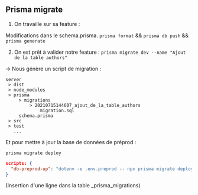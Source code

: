 ## Prisma migrate

1. On travaille sur sa feature :

Modifications dans le schema.prisma.
`prisma format` && `prisma db push` && `prisma generate`

2. On est prêt à valider notre feature :
   `prisma migrate dev --name "Ajout de la table authors"`

-> Nous génère un script de migration :
```
server
 > dist
 > node_modules
 > prisma
     > migrations
         > 20210715144607_ajout_de_la_table_authors
             migration.sql
     schema.prisma
 > src
 > test
   ...
```

Et pour mettre à jour la base de données de préprod :

`prisma migrate deploy`

```json
scripts: {
  "db-preprod-up": "dotenv -e .env.preprod -- npx prisma migrate deploy",
}
```

(Insertion d'une ligne dans la table _prisma_migrations)

